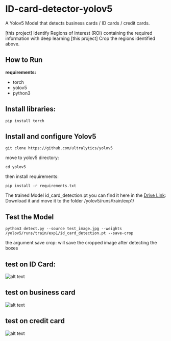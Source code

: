# ID-card-detector-yolov5
A Yolov5 Model that detects business cards / ID cards / credit cards.

[this project] Identify Regions of Interest (ROI) containing the required information with deep learning
[this project] Crop the regions identified above.

## How to Run

**requirements:** 

- torch
- yolov5
- python3

## Install libraries:


```
pip install torch
```

## Install and configure Yolov5

```
git clone https://github.com/ultralytics/yolov5
```
move to yolov5 directory:

```
cd yolov5
```
then install requirements:

```
pip install -r requirements.txt
```

The trained Model id_card_detection.pt you can find it here in the [Drive Link](https://drive.google.com/file/d/1eYNV2pig0dO77F_52emdbaZjqRr0vyBM/view?usp=sharing):
Download it and move it to the folder  /yolov5/runs/train/exp1/

## Test the Model

```
python3 detect.py --source test_image.jpg --weights /yolov5/runs/train/exp1/id_card_detection.pt --save-crop
```
the argument save crop: will save the cropped image after detecting the boxes

## test on ID Card:
![alt text](http://url/to/img.png)
## test on business card
![alt text](http://url/to/img.png)
## test on credit card
![alt text](http://url/to/img.png)
